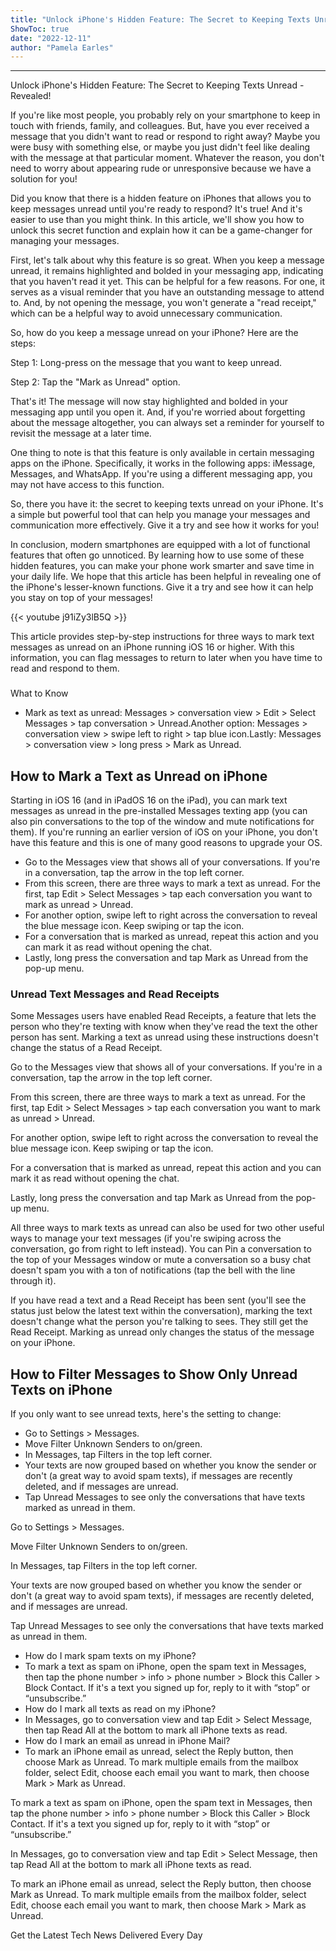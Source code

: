 ```yaml
---
title: "Unlock iPhone's Hidden Feature: The Secret to Keeping Texts Unread - Revealed!"
ShowToc: true 
date: "2022-12-11"
author: "Pamela Earles"
---
```

*****
Unlock iPhone's Hidden Feature: The Secret to Keeping Texts Unread - Revealed!

If you're like most people, you probably rely on your smartphone to keep in touch with friends, family, and colleagues. But, have you ever received a message that you didn't want to read or respond to right away? Maybe you were busy with something else, or maybe you just didn't feel like dealing with the message at that particular moment. Whatever the reason, you don't need to worry about appearing rude or unresponsive because we have a solution for you!

Did you know that there is a hidden feature on iPhones that allows you to keep messages unread until you're ready to respond? It's true! And it's easier to use than you might think. In this article, we'll show you how to unlock this secret function and explain how it can be a game-changer for managing your messages.

First, let's talk about why this feature is so great. When you keep a message unread, it remains highlighted and bolded in your messaging app, indicating that you haven't read it yet. This can be helpful for a few reasons. For one, it serves as a visual reminder that you have an outstanding message to attend to. And, by not opening the message, you won't generate a "read receipt," which can be a helpful way to avoid unnecessary communication.

So, how do you keep a message unread on your iPhone? Here are the steps:

Step 1: Long-press on the message that you want to keep unread.

Step 2: Tap the "Mark as Unread" option.

That's it! The message will now stay highlighted and bolded in your messaging app until you open it. And, if you're worried about forgetting about the message altogether, you can always set a reminder for yourself to revisit the message at a later time.

One thing to note is that this feature is only available in certain messaging apps on the iPhone. Specifically, it works in the following apps: iMessage, Messages, and WhatsApp. If you're using a different messaging app, you may not have access to this function.

So, there you have it: the secret to keeping texts unread on your iPhone. It's a simple but powerful tool that can help you manage your messages and communication more effectively. Give it a try and see how it works for you!

In conclusion, modern smartphones are equipped with a lot of functional features that often go unnoticed. By learning how to use some of these hidden features, you can make your phone work smarter and save time in your daily life. We hope that this article has been helpful in revealing one of the iPhone's lesser-known functions. Give it a try and see how it can help you stay on top of your messages!

{{< youtube j91iZy3lB5Q >}} 




This article provides step-by-step instructions for three ways to mark text messages as unread on an iPhone running iOS 16 or higher. With this information, you can flag messages to return to later when you have time to read and respond to them.

 
### 
What to Know
 
- Mark as text as unread: Messages > conversation view > Edit > Select Messages > tap conversation > Unread.Another option: Messages > conversation view > swipe left to right > tap blue icon.Lastly: Messages > conversation view > long press > Mark as Unread.

 
##   How to Mark a Text as Unread on iPhone  
 

Starting in iOS 16 (and in iPadOS 16 on the iPad), you can mark text messages as unread in the pre-installed Messages texting app (you can also pin conversations to the top of the window and mute notifications for them). If you're running an earlier version of iOS on your iPhone, you don't have this feature and this is one of many good reasons to upgrade your OS.

 
- Go to the Messages view that shows all of your conversations. If you're in a conversation, tap the arrow in the top left corner.
 - From this screen, there are three ways to mark a text as unread. For the first, tap Edit > Select Messages > tap each conversation you want to mark as unread > Unread.
 - For another option, swipe left to right across the conversation to reveal the blue message icon. Keep swiping or tap the icon.
 - For a conversation that is marked as unread, repeat this action and you can mark it as read without opening the chat.
 - Lastly, long press the conversation and tap Mark as Unread from the pop-up menu.

 
###   Unread Text Messages and Read Receipts  
 

Some Messages users have enabled Read Receipts, a feature that lets the person who they're texting with know when they've read the text the other person has sent. Marking a text as unread using these instructions doesn't change the status of a Read Receipt.

 

Go to the Messages view that shows all of your conversations. If you're in a conversation, tap the arrow in the top left corner.

 

From this screen, there are three ways to mark a text as unread. For the first, tap Edit > Select Messages > tap each conversation you want to mark as unread > Unread.

 

For another option, swipe left to right across the conversation to reveal the blue message icon. Keep swiping or tap the icon.

 
For a conversation that is marked as unread, repeat this action and you can mark it as read without opening the chat.
 

Lastly, long press the conversation and tap Mark as Unread from the pop-up menu.

 
All three ways to mark texts as unread can also be used for two other useful ways to manage your text messages (if you're swiping across the conversation, go from right to left instead). You can Pin a conversation to the top of your Messages window or mute a conversation so a busy chat doesn't spam you with a ton of notifications (tap the bell with the line through it).
 

If you have read a text and a Read Receipt has been sent (you'll see the status just below the latest text within the conversation), marking the text doesn't change what the person you're talking to sees. They still get the Read Receipt. Marking as unread only changes the status of the message on your iPhone.

 
##   How to Filter Messages to Show Only Unread Texts on iPhone  
 

If you only want to see unread texts, here's the setting to change:

 
- Go to Settings > Messages.
 - Move Filter Unknown Senders to on/green.
 - In Messages, tap Filters in the top left corner.
 - Your texts are now grouped based on whether you know the sender or don't (a great way to avoid spam texts), if messages are recently deleted, and if messages are unread.
 - Tap Unread Messages to see only the conversations that have texts marked as unread in them.

 

Go to Settings > Messages.

 

Move Filter Unknown Senders to on/green.

 

In Messages, tap Filters in the top left corner.

 

Your texts are now grouped based on whether you know the sender or don't (a great way to avoid spam texts), if messages are recently deleted, and if messages are unread.

 

Tap Unread Messages to see only the conversations that have texts marked as unread in them.

 
- How do I mark spam texts on my iPhone?
 - To mark a text as spam on iPhone, open the spam text in Messages, then tap the phone number > info > phone number > Block this Caller > Block Contact. If it's a text you signed up for, reply to it with “stop” or “unsubscribe.”
 - How do I mark all texts as read on my iPhone?
 - In Messages, go to conversation view and tap Edit > Select Message, then tap Read All at the bottom to mark all iPhone texts as read.
 - How do I mark an email as unread in iPhone Mail?
 - To mark an iPhone email as unread, select the Reply button, then choose Mark as Unread. To mark multiple emails from the mailbox folder, select Edit, choose each email you want to mark, then choose Mark > Mark as Unread.

 
To mark a text as spam on iPhone, open the spam text in Messages, then tap the phone number > info > phone number > Block this Caller > Block Contact. If it's a text you signed up for, reply to it with “stop” or “unsubscribe.”
 
In Messages, go to conversation view and tap Edit > Select Message, then tap Read All at the bottom to mark all iPhone texts as read.
 
To mark an iPhone email as unread, select the Reply button, then choose Mark as Unread. To mark multiple emails from the mailbox folder, select Edit, choose each email you want to mark, then choose Mark > Mark as Unread.
 

Get the Latest Tech News Delivered Every Day




